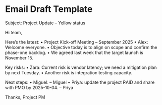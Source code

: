# Email Draft Template

Subject: Project Update – Yellow status

Hi team,

Here’s the latest:
• Project Kick-off Meeting – September 2025
• Alex: Welcome everyone.
• Objective today is to align on scope and confirm the phase-one backlog.
• We agreed last week that the target launch is November 15.

Key risks:
• Zara: Current risk is vendor latency; we need a mitigation plan by next Tuesday.
• Another risk is integration testing capacity.

Next steps:
• Miguel: – Miguel
• Priya:  update the project RAID and share with PMO by 2025-10-04. – Priya

Thanks,
Project PM
